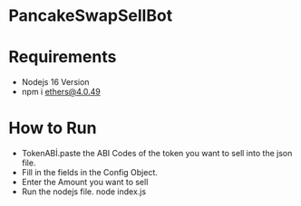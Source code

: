 # PancakeSwapSellBot
# Requirements

* Nodejs 16 Version 
* npm i ethers@4.0.49 

# How to Run 
* TokenABİ.paste the ABI Codes of the token you want to sell into the json file.
* Fill in the fields in the Config Object.
* Enter the Amount you want to sell
* Run the nodejs file.  node index.js
